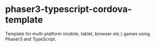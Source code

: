 # phaser3-typescript-cordova-template
Template for multi-platform (mobile, tablet, browser etc.) games using Phaser3 and TypeScript.
